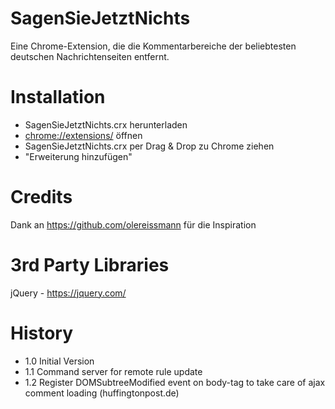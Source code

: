# SagenSieJetztNichts
Eine Chrome-Extension, die die Kommentarbereiche der beliebtesten deutschen Nachrichtenseiten entfernt.

# Installation
- SagenSieJetztNichts.crx herunterladen 
- [chrome://extensions/](chrome://extensions/) öffnen
- SagenSieJetztNichts.crx per Drag & Drop zu Chrome ziehen
- "Erweiterung hinzufügen"

# Credits
Dank an https://github.com/olereissmann für die Inspiration

# 3rd Party Libraries
jQuery - https://jquery.com/

# History
- 1.0 Initial Version
- 1.1 Command server for remote rule update
- 1.2 Register DOMSubtreeModified event on body-tag to take care of ajax comment loading (huffingtonpost.de)